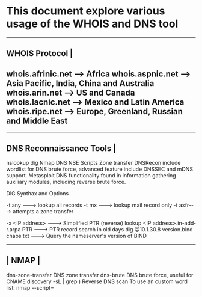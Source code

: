 # This document explore various usage of the WHOIS and DNS tool
-----------------------------------------------------------
WHOIS Protocol                                             |
-----------------------------------------------------------
whois.afrinic.net  --> Africa
whois.aspnic.net   --> Asia Pacific, India, China and Australia
whois.arin.net     --> US and Canada
whois.lacnic.net   --> Mexico and Latin America
whois.ripe.net     --> Europe, Greenland, Russian and Middle East
-----------------------------------------------------------
---------------------------
DNS Reconnaissance Tools  |
---------------------------
nslookup
dig 
Nmap DNS
NSE Scripts   Zone transfer
DNSRecon   include wordlist for DNS brute force, advanced feature include DNSSEC and mDNS support.
Metasploit DNS functionality found in information gathering auxiliary modules, including reverse brute force.

DIG Synthax and Options

-t any --->  lookup all records
-t mx  --->  lookup mail record only
-t axfr--->  attempts a zone transfer

-x <IP addres­s> ---> Simplified PTR (reverse) lookup
<IP addres­s>.i­n-­add­r.arpa PTR ---> PTR record search in old days
dig @10.1­.30.8 versio­n.bind chaos txt ---> Query the namese­rver's version of BIND


 ------
| NMAP |
 ------

dns-zo­ne-­tra­nsfer
DNS zone transfer
dns-brute
DNS brute force, useful for CNAME discovery
-sL <IP range>| grep \)
Reverse DNS scan
To use an custom word list: nmap --scri­pt=­<script name> <do­mai­n> (optional) --scri­pt-­arg­s=d­ns-­bru­te.h­os­tli­st=­<path to file.t­xt>

 ----------
| DNSRecon |
 ----------
-h, --help --> Show this help mesasge and exit
-d, --domain <do­mai­n> --> Domain to Target for enumer­ation
-r, --range <IP range> --> IP Range for reverse lookup brute force
-n, --name­_server <na­me> --> Domain server to use
-D, --dict­ionary <fi­le> --> Dictionary file to use for brute force
-t, --type <ty­pes> --> Specify the type of enumer­ation to perform
-a --> Perform AXFR with standard enumer­ation
-s --> Reverse Look-up for IPv4 ranges in SPF Records
-g --> Perform Google enumer­ation
-w --> Do deep whois analysis and reverse look-up
-z --> Performs a DNSSEC Zone Walk

Usage: dnsrec­on.py <op­tio­ns>

 ------------
| Metasploit |
 ------------

auxili­ary­/ga­the­r/d­ns_­bru­teforce
Performs a brute force dictionary DNS scan
auxili­ary­/ga­the­r/d­ns_­cac­he_­scraper
Queries DNS cache for previously resolved names
auxili­ary­/ga­the­r/d­ns_info
Gathers general DNS inform­ation
auxili­ary­/ga­the­r/d­ns_­rev­ers­e_l­ookup
Performs a reverse DNS (PTR) scan of a netblock, replicates DNSRecon's reverse brute force
auxili­ary­/ga­the­r/d­ns_­srv­_enum
Enumerates SRV (Server) records

